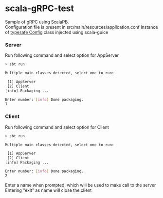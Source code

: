 # scala-gRPC-test
Sample of [gRPC](https://grpc.io) using [ScalaPB](https://scalapb.github.io).<br/>
Configuration file is present in src/main/resources/application.conf
Instance of [typesafe Config](https://github.com/lightbend/config) class injected using scala-guice

### Server
Run following command and select option for AppServer 
```bash
> sbt run

Multiple main classes detected, select one to run:

 [1] AppServer
 [2] Client
[info] Packaging ...

Enter number: [info] Done packaging.
1
```

### Client
Run following command and select option for Client  
```bash
> sbt run

Multiple main classes detected, select one to run:

 [1] AppServer
 [2] Client
[info] Packaging ...

Enter number: [info] Done packaging.
2
```
Enter a name when prompted, which will be used to make call to the server
Entering "exit" as name will close the client
